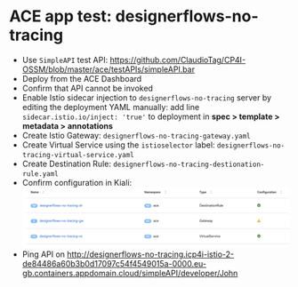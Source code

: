 # ACE app test: designerflows-no-tracing
- Use `SimpleAPI` test API: https://github.com/ClaudioTag/CP4I-OSSM/blob/master/ace/testAPIs/simpleAPI.bar
- Deploy from the ACE Dashboard
- Confirm that API cannot be invoked
- Enable Istio sidecar injection to `designerflows-no-tracing` server by editing the deployment YAML manually: add line `sidecar.istio.io/inject: 'true'` to deployment in **spec > template > metadata > annotations**
- Create Istio Gateway: `designerflows-no-tracing-gateway.yaml`
- Create Virtual Service using the `istioselector` label: `designerflows-no-tracing-virtual-service.yaml`
- Create Destination Rule: `designerflows-no-tracing-destionation-rule.yaml`
- Confirm configuration in Kiali:
![designerflows-no-tracing-kiali](https://github.com/ClaudioTag/CP4I-OSSM/blob/master/images/designerflows-no-tracing-kiali.png)
- Ping API on http://designerflows-no-tracing.icp4i-istio-2-de84486a60b3b0d17097c54f4549015a-0000.eu-gb.containers.appdomain.cloud/simpleAPI/developer/John
